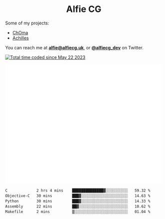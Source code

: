<h1 align="center">Alfie CG</h1>

Some of my projects:
* [ChOma](https://github.com/opa334/ChOma)
* [Achilles](https://github.com/alfiecg24/Achilles)

You can reach me at **alfie@alfiecg.uk**, or **[@alfiecg_dev](https://twitter.com/alfiecg_dev)** on Twitter.

<a href="https://wakatime.com/@61592169-b9cf-4af8-b6fa-8ac7d4369b01"><img src="https://wakatime.com/badge/user/61592169-b9cf-4af8-b6fa-8ac7d4369b01.svg" alt="Total time coded since May 22 2023" /></a>


<img align="center" src="/github-metrics.svg" alt="Metrics" width="500">

 <!--[![GitHub Streak](https://streak-stats.demolab.com/?user=alfiecg24)](https://git.io/streak-stats)-->

<!--START_SECTION:waka-->

```txt
C             2 hrs 4 mins    ██████████████▓░░░░░░░░░░   59.32 %
Objective-C   30 mins         ███▓░░░░░░░░░░░░░░░░░░░░░   14.63 %
Python        30 mins         ███▓░░░░░░░░░░░░░░░░░░░░░   14.33 %
Assembly      22 mins         ██▓░░░░░░░░░░░░░░░░░░░░░░   10.62 %
Makefile      2 mins          ▒░░░░░░░░░░░░░░░░░░░░░░░░   01.04 %
```

<!--END_SECTION:waka-->
